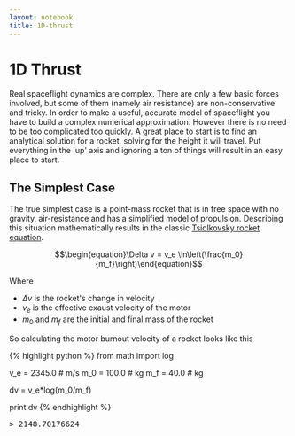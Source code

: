 ```yaml
---
layout: notebook
title: 1D-thrust
---
```


# 1D Thrust

Real spaceflight dynamics are complex. There are only a few basic forces involved, but some of them (namely air resistance) are non-conservative and tricky. In order to make a useful, accurate model of spaceflight you have to build a complex numerical approximation. However there is no need to be too complicated too quickly. A great place to start is to find an analytical solution for a rocket, solving for the height it will travel. Put everything in the 'up' axis and ignoring a ton of things will result in an easy place to start.

## The Simplest Case

The true simplest case is a point-mass rocket that is in free space with no gravity, air-resistance and has a simplified model of propulsion. Describing this situation mathematically results in the classic [Tsiolkovsky rocket equation](http://en.wikipedia.org/wiki/Tsiolkovsky_rocket_equation).

$$\begin{equation}\Delta v = v_e \ln\left(\frac{m_0}{m_f}\right)\end{equation}$$

Where

 - $\Delta v$ is the rocket's change in velocity
 - $v_e$ is the effective exaust velocity of the motor
 - $m_0$ and $m_f$ are the initial and final mass of the rocket

So calculating the motor burnout velocity of a rocket looks like this

{% highlight python %}
from math import log

v_e = 2345.0   # m/s
m_0 =  100.0   # kg
m_f =   40.0   # kg

dv = v_e*log(m_0/m_f)

print dv
{% endhighlight %}

<div class="output">
<pre>
<span class="prompt">&gt;</span> 2148.70176624
</pre>
</div>

